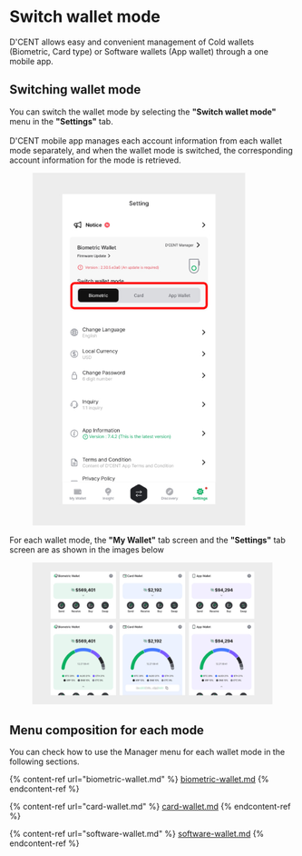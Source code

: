 # Switch wallet mode

D'CENT allows easy and convenient management of Cold wallets (Biometric, Card type) or Software wallets (App wallet) through a one mobile app.

## Switching wallet mode

You can switch the wallet mode by selecting the **"Switch wallet mode"** menu in the **"Settings"** tab. \
\
D'CENT mobile app manages each account information from each wallet mode separately, and when the wallet mode is switched, the corresponding account information for the mode is retrieved.

<div align="left"><figure><img src="../../../.gitbook/assets/1 (21).jpg" alt="" width="376"><figcaption></figcaption></figure></div>

For each wallet mode, the **"My Wallet"** tab screen and the **"Settings"** tab screen are as shown in the images below

<div align="left"><figure><img src="../../../.gitbook/assets/2.jpg" alt=""><figcaption></figcaption></figure></div>

## Menu composition for each mode

You can check how to use the Manager menu for each wallet mode in the following sections.

{% content-ref url="biometric-wallet.md" %}
[biometric-wallet.md](biometric-wallet.md)
{% endcontent-ref %}

{% content-ref url="card-wallet.md" %}
[card-wallet.md](card-wallet.md)
{% endcontent-ref %}

{% content-ref url="software-wallet.md" %}
[software-wallet.md](software-wallet.md)
{% endcontent-ref %}
